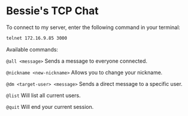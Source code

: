 # Bessie's TCP Chat

To connect to my server, enter the following command in your terminal:

```sh
telnet 172.16.9.85 3000
```
Available commands:

`@all <message>` Sends a message to everyone connected.

`@nickname <new-nickname>` Allows you to change your nickname.

`@dm <target-user> <message>` Sends a direct message to a specific user.

`@list` Will list all current users.

`@quit` Will end your current session.